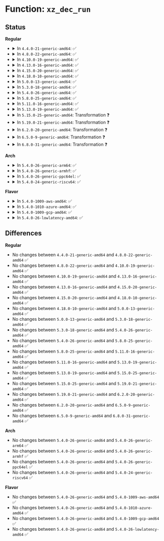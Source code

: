 # Function: <code>xz_dec_run</code>

## Status
<b>Regular</b>
<ul>
<li>
<details>
<summary>In <code>4.4.0-21-generic-amd64</code>: ✅</summary>

```c
enum xz_ret xz_dec_run(struct xz_dec * s, struct xz_buf * b)
```

```json
{
  "name": "xz_dec_run",
  "collision_type": "Unique Global",
  "inline_type": "No",
  "funcs": [
    {
      "addr": 18446744071583100320,
      "name": "xz_dec_run",
      "external": true,
      "loc": "lib/xz/xz_dec_stream.c:734",
      "file": "lib/xz/xz_dec_stream.c",
      "inline": "seen, unknown",
      "caller_inline": [],
      "caller_func": [
        "lib/decompress_unxz.c:unxz",
        "lib/decompress_unxz.c:unxz"
      ]
    }
  ],
  "symbols": [
    {
      "addr": 18446744071583100320,
      "name": "xz_dec_run",
      "section": ".text",
      "bind": "STB_GLOBAL",
      "size": 2298
    }
  ]
}
```
</details>
</li>
<li>
<details>
<summary>In <code>4.8.0-22-generic-amd64</code>: ✅</summary>

```c
enum xz_ret xz_dec_run(struct xz_dec * s, struct xz_buf * b)
```

```json
{
  "name": "xz_dec_run",
  "collision_type": "Unique Global",
  "inline_type": "No",
  "funcs": [
    {
      "addr": 18446744071583394496,
      "name": "xz_dec_run",
      "external": true,
      "loc": "lib/xz/xz_dec_stream.c:734",
      "file": "lib/xz/xz_dec_stream.c",
      "inline": "seen, unknown",
      "caller_inline": [],
      "caller_func": [
        "fs/squashfs/xz_wrapper.c:squashfs_xz_uncompress",
        "lib/decompress_unxz.c:unxz",
        "lib/decompress_unxz.c:unxz"
      ]
    }
  ],
  "symbols": [
    {
      "addr": 18446744071583394496,
      "name": "xz_dec_run",
      "section": ".text",
      "bind": "STB_GLOBAL",
      "size": 2325
    }
  ]
}
```
</details>
</li>
<li>
<details>
<summary>In <code>4.10.0-19-generic-amd64</code>: ✅</summary>

```c
enum xz_ret xz_dec_run(struct xz_dec * s, struct xz_buf * b)
```

```json
{
  "name": "xz_dec_run",
  "collision_type": "Unique Global",
  "inline_type": "No",
  "funcs": [
    {
      "addr": 18446744071583519872,
      "name": "xz_dec_run",
      "external": true,
      "loc": "lib/xz/xz_dec_stream.c:734",
      "file": "lib/xz/xz_dec_stream.c",
      "inline": "seen, unknown",
      "caller_inline": [],
      "caller_func": [
        "fs/squashfs/xz_wrapper.c:squashfs_xz_uncompress",
        "lib/decompress_unxz.c:unxz",
        "lib/decompress_unxz.c:unxz"
      ]
    }
  ],
  "symbols": [
    {
      "addr": 18446744071583519872,
      "name": "xz_dec_run",
      "section": ".text",
      "bind": "STB_GLOBAL",
      "size": 2325
    }
  ]
}
```
</details>
</li>
<li>
<details>
<summary>In <code>4.13.0-16-generic-amd64</code>: ✅</summary>

```c
enum xz_ret xz_dec_run(struct xz_dec * s, struct xz_buf * b)
```

```json
{
  "name": "xz_dec_run",
  "collision_type": "Unique Global",
  "inline_type": "No",
  "funcs": [
    {
      "addr": 18446744071583557728,
      "name": "xz_dec_run",
      "external": true,
      "loc": "lib/xz/xz_dec_stream.c:734",
      "file": "lib/xz/xz_dec_stream.c",
      "inline": "seen, unknown",
      "caller_inline": [],
      "caller_func": [
        "fs/squashfs/xz_wrapper.c:squashfs_xz_uncompress",
        "lib/decompress_unxz.c:unxz",
        "lib/decompress_unxz.c:unxz"
      ]
    }
  ],
  "symbols": [
    {
      "addr": 18446744071583557728,
      "name": "xz_dec_run",
      "section": ".text",
      "bind": "STB_GLOBAL",
      "size": 2357
    }
  ]
}
```
</details>
</li>
<li>
<details>
<summary>In <code>4.15.0-20-generic-amd64</code>: ✅</summary>

```c
enum xz_ret xz_dec_run(struct xz_dec * s, struct xz_buf * b)
```

```json
{
  "name": "xz_dec_run",
  "collision_type": "Unique Global",
  "inline_type": "No",
  "funcs": [
    {
      "addr": 18446744071583803008,
      "name": "xz_dec_run",
      "external": true,
      "loc": "lib/xz/xz_dec_stream.c:750",
      "file": "lib/xz/xz_dec_stream.c",
      "inline": "seen, unknown",
      "caller_inline": [],
      "caller_func": [
        "fs/squashfs/xz_wrapper.c:squashfs_xz_uncompress",
        "lib/decompress_unxz.c:unxz",
        "lib/decompress_unxz.c:unxz"
      ]
    }
  ],
  "symbols": [
    {
      "addr": 18446744071583803008,
      "name": "xz_dec_run",
      "section": ".text",
      "bind": "STB_GLOBAL",
      "size": 2362
    }
  ]
}
```
</details>
</li>
<li>
<details>
<summary>In <code>4.18.0-10-generic-amd64</code>: ✅</summary>

```c
enum xz_ret xz_dec_run(struct xz_dec * s, struct xz_buf * b)
```

```json
{
  "name": "xz_dec_run",
  "collision_type": "Unique Global",
  "inline_type": "No",
  "funcs": [
    {
      "addr": 18446744071584012080,
      "name": "xz_dec_run",
      "external": true,
      "loc": "lib/xz/xz_dec_stream.c:750",
      "file": "lib/xz/xz_dec_stream.c",
      "inline": "seen, unknown",
      "caller_inline": [],
      "caller_func": [
        "fs/squashfs/xz_wrapper.c:squashfs_xz_uncompress",
        "lib/decompress_unxz.c:unxz",
        "lib/decompress_unxz.c:unxz"
      ]
    }
  ],
  "symbols": [
    {
      "addr": 18446744071584012080,
      "name": "xz_dec_run",
      "section": ".text",
      "bind": "STB_GLOBAL",
      "size": 157
    }
  ]
}
```
</details>
</li>
<li>
<details>
<summary>In <code>5.0.0-13-generic-amd64</code>: ✅</summary>

```c
enum xz_ret xz_dec_run(struct xz_dec * s, struct xz_buf * b)
```

```json
{
  "name": "xz_dec_run",
  "collision_type": "Unique Global",
  "inline_type": "No",
  "funcs": [
    {
      "addr": 18446744071584091376,
      "name": "xz_dec_run",
      "external": true,
      "loc": "lib/xz/xz_dec_stream.c:750",
      "file": "lib/xz/xz_dec_stream.c",
      "inline": "seen, unknown",
      "caller_inline": [],
      "caller_func": [
        "fs/squashfs/xz_wrapper.c:squashfs_xz_uncompress",
        "lib/decompress_unxz.c:unxz",
        "lib/decompress_unxz.c:unxz"
      ]
    }
  ],
  "symbols": [
    {
      "addr": 18446744071584091376,
      "name": "xz_dec_run",
      "section": ".text",
      "bind": "STB_GLOBAL",
      "size": 2486
    }
  ]
}
```
</details>
</li>
<li>
<details>
<summary>In <code>5.3.0-18-generic-amd64</code>: ✅</summary>

```c
enum xz_ret xz_dec_run(struct xz_dec * s, struct xz_buf * b)
```

```json
{
  "name": "xz_dec_run",
  "collision_type": "Unique Global",
  "inline_type": "No",
  "funcs": [
    {
      "addr": 18446744071584280128,
      "name": "xz_dec_run",
      "external": true,
      "loc": "lib/xz/xz_dec_stream.c:750",
      "file": "lib/xz/xz_dec_stream.c",
      "inline": "seen, unknown",
      "caller_inline": [],
      "caller_func": [
        "fs/squashfs/xz_wrapper.c:squashfs_xz_uncompress",
        "drivers/base/firmware_loader/main.c:fw_decompress_xz",
        "drivers/base/firmware_loader/main.c:fw_decompress_xz",
        "lib/decompress_unxz.c:unxz",
        "lib/decompress_unxz.c:unxz"
      ]
    }
  ],
  "symbols": [
    {
      "addr": 18446744071584280128,
      "name": "xz_dec_run",
      "section": ".text",
      "bind": "STB_GLOBAL",
      "size": 2417
    }
  ]
}
```
</details>
</li>
<li>
<details>
<summary>In <code>5.4.0-26-generic-amd64</code>: ✅</summary>

```c
enum xz_ret xz_dec_run(struct xz_dec * s, struct xz_buf * b)
```

```json
{
  "name": "xz_dec_run",
  "collision_type": "Unique Global",
  "inline_type": "No",
  "funcs": [
    {
      "addr": 18446744071584414928,
      "name": "xz_dec_run",
      "external": true,
      "loc": "lib/xz/xz_dec_stream.c:750",
      "file": "lib/xz/xz_dec_stream.c",
      "inline": "seen, unknown",
      "caller_inline": [],
      "caller_func": [
        "fs/squashfs/xz_wrapper.c:squashfs_xz_uncompress",
        "drivers/base/firmware_loader/main.c:fw_decompress_xz",
        "drivers/base/firmware_loader/main.c:fw_decompress_xz",
        "lib/decompress_unxz.c:unxz",
        "lib/decompress_unxz.c:unxz"
      ]
    }
  ],
  "symbols": [
    {
      "addr": 18446744071584414928,
      "name": "xz_dec_run",
      "section": ".text",
      "bind": "STB_GLOBAL",
      "size": 2417
    }
  ]
}
```
</details>
</li>
<li>
<details>
<summary>In <code>5.8.0-25-generic-amd64</code>: ✅</summary>

```c
enum xz_ret xz_dec_run(struct xz_dec * s, struct xz_buf * b)
```

```json
{
  "name": "xz_dec_run",
  "collision_type": "Unique Global",
  "inline_type": "No",
  "funcs": [
    {
      "addr": 18446744071584979040,
      "name": "xz_dec_run",
      "external": true,
      "loc": "lib/xz/xz_dec_stream.c:750",
      "file": "lib/xz/xz_dec_stream.c",
      "inline": "seen, unknown",
      "caller_inline": [],
      "caller_func": [
        "fs/squashfs/xz_wrapper.c:squashfs_xz_uncompress",
        "lib/decompress_unxz.c:unxz",
        "lib/decompress_unxz.c:unxz",
        "drivers/base/firmware_loader/main.c:fw_decompress_xz",
        "drivers/base/firmware_loader/main.c:fw_decompress_xz_pages"
      ]
    }
  ],
  "symbols": [
    {
      "addr": 18446744071584979040,
      "name": "xz_dec_run",
      "section": ".text",
      "bind": "STB_GLOBAL",
      "size": 160
    }
  ]
}
```
</details>
</li>
<li>
<details>
<summary>In <code>5.11.0-16-generic-amd64</code>: ✅</summary>

```c
enum xz_ret xz_dec_run(struct xz_dec * s, struct xz_buf * b)
```

```json
{
  "name": "xz_dec_run",
  "collision_type": "Unique Global",
  "inline_type": "No",
  "funcs": [
    {
      "addr": 18446744071585100976,
      "name": "xz_dec_run",
      "external": true,
      "loc": "lib/xz/xz_dec_stream.c:750",
      "file": "lib/xz/xz_dec_stream.c",
      "inline": "seen, unknown",
      "caller_inline": [],
      "caller_func": [
        "fs/squashfs/xz_wrapper.c:squashfs_xz_uncompress",
        "lib/decompress_unxz.c:unxz",
        "lib/decompress_unxz.c:unxz",
        "drivers/base/firmware_loader/main.c:fw_decompress_xz",
        "drivers/base/firmware_loader/main.c:fw_decompress_xz_pages"
      ]
    }
  ],
  "symbols": [
    {
      "addr": 18446744071585100976,
      "name": "xz_dec_run",
      "section": ".text",
      "bind": "STB_GLOBAL",
      "size": 165
    }
  ]
}
```
</details>
</li>
<li>
<details>
<summary>In <code>5.13.0-19-generic-amd64</code>: ✅</summary>

```c
enum xz_ret xz_dec_run(struct xz_dec * s, struct xz_buf * b)
```

```json
{
  "name": "xz_dec_run",
  "collision_type": "Unique Global",
  "inline_type": "No",
  "funcs": [
    {
      "addr": 18446744071584981344,
      "name": "xz_dec_run",
      "external": true,
      "loc": "lib/xz/xz_dec_stream.c:750",
      "file": "lib/xz/xz_dec_stream.c",
      "inline": "seen, unknown",
      "caller_inline": [],
      "caller_func": [
        "fs/squashfs/xz_wrapper.c:squashfs_xz_uncompress",
        "lib/decompress_unxz.c:unxz",
        "lib/decompress_unxz.c:unxz",
        "drivers/base/firmware_loader/main.c:fw_decompress_xz",
        "drivers/base/firmware_loader/main.c:fw_decompress_xz"
      ]
    }
  ],
  "symbols": [
    {
      "addr": 18446744071584981344,
      "name": "xz_dec_run",
      "section": ".text",
      "bind": "STB_GLOBAL",
      "size": 157
    }
  ]
}
```
</details>
</li>
<li>
<details>
<summary>In <code>5.15.0-25-generic-amd64</code>: Transformation ❓</summary>

```c
enum xz_ret xz_dec_run(struct xz_dec * s, struct xz_buf * b)
```

```json
{
  "name": "xz_dec_run",
  "collision_type": "Unique Global",
  "inline_type": "No",
  "funcs": [
    {
      "addr": 0,
      "name": "xz_dec_run",
      "external": true,
      "loc": "lib/xz/xz_dec_stream.c:750",
      "file": "lib/xz/xz_dec_stream.c",
      "inline": "seen, unknown",
      "caller_inline": [],
      "caller_func": [
        "fs/squashfs/xz_wrapper.c:squashfs_xz_uncompress",
        "lib/decompress_unxz.c:unxz",
        "lib/decompress_unxz.c:unxz",
        "drivers/base/firmware_loader/main.c:fw_decompress_xz",
        "drivers/base/firmware_loader/main.c:fw_decompress_xz"
      ]
    }
  ],
  "symbols": [
    {
      "addr": 18446744071592334700,
      "name": "xz_dec_run.cold",
      "section": ".text",
      "bind": "STB_LOCAL",
      "size": 27
    },
    {
      "addr": 18446744071585420880,
      "name": "xz_dec_run",
      "section": ".text",
      "bind": "STB_GLOBAL",
      "size": 187
    }
  ]
}
```
</details>
</li>
<li>
<details>
<summary>In <code>5.19.0-21-generic-amd64</code>: Transformation ❓</summary>

```c
enum xz_ret xz_dec_run(struct xz_dec * s, struct xz_buf * b)
```

```json
{
  "name": "xz_dec_run",
  "collision_type": "Unique Global",
  "inline_type": "No",
  "funcs": [
    {
      "addr": 0,
      "name": "xz_dec_run",
      "external": true,
      "loc": "lib/xz/xz_dec_stream.c:750",
      "file": "lib/xz/xz_dec_stream.c",
      "inline": "seen, unknown",
      "caller_inline": [],
      "caller_func": [
        "fs/squashfs/xz_wrapper.c:squashfs_xz_uncompress",
        "lib/decompress_unxz.c:unxz",
        "lib/decompress_unxz.c:unxz",
        "drivers/base/firmware_loader/main.c:fw_decompress_xz",
        "drivers/base/firmware_loader/main.c:fw_decompress_xz"
      ]
    }
  ],
  "symbols": [
    {
      "addr": 18446744071594195195,
      "name": "xz_dec_run.cold",
      "section": ".text",
      "bind": "STB_LOCAL",
      "size": 27
    },
    {
      "addr": 18446744071586558912,
      "name": "xz_dec_run",
      "section": ".text",
      "bind": "STB_GLOBAL",
      "size": 211
    }
  ]
}
```
</details>
</li>
<li>
<details>
<summary>In <code>6.2.0-20-generic-amd64</code>: Transformation ❓</summary>

```c
enum xz_ret xz_dec_run(struct xz_dec * s, struct xz_buf * b)
```

```json
{
  "name": "xz_dec_run",
  "collision_type": "Unique Global",
  "inline_type": "No",
  "funcs": [
    {
      "addr": 0,
      "name": "xz_dec_run",
      "external": true,
      "loc": "lib/xz/xz_dec_stream.c:750",
      "file": "lib/xz/xz_dec_stream.c",
      "inline": "seen, unknown",
      "caller_inline": [],
      "caller_func": [
        "fs/squashfs/xz_wrapper.c:squashfs_xz_uncompress",
        "drivers/base/firmware_loader/main.c:fw_decompress_xz",
        "drivers/base/firmware_loader/main.c:fw_decompress_xz",
        "lib/decompress_unxz.c:unxz",
        "lib/decompress_unxz.c:unxz"
      ]
    }
  ],
  "symbols": [
    {
      "addr": 18446744071596198875,
      "name": "xz_dec_run.cold",
      "section": ".text",
      "bind": "STB_LOCAL",
      "size": 27
    },
    {
      "addr": 18446744071587792864,
      "name": "xz_dec_run",
      "section": ".text",
      "bind": "STB_GLOBAL",
      "size": 211
    }
  ]
}
```
</details>
</li>
<li>
<details>
<summary>In <code>6.5.0-9-generic-amd64</code>: Transformation ❓</summary>

```c
enum xz_ret xz_dec_run(struct xz_dec * s, struct xz_buf * b)
```

```json
{
  "name": "xz_dec_run",
  "collision_type": "Unique Global",
  "inline_type": "No",
  "funcs": [
    {
      "addr": 0,
      "name": "xz_dec_run",
      "external": true,
      "loc": "lib/xz/xz_dec_stream.c:750",
      "file": "lib/xz/xz_dec_stream.c",
      "inline": "seen, unknown",
      "caller_inline": [],
      "caller_func": [
        "fs/squashfs/xz_wrapper.c:squashfs_xz_uncompress",
        "drivers/base/firmware_loader/main.c:fw_decompress_xz",
        "drivers/base/firmware_loader/main.c:fw_decompress_xz",
        "lib/decompress_unxz.c:unxz",
        "lib/decompress_unxz.c:unxz"
      ]
    }
  ],
  "symbols": [
    {
      "addr": 18446744071596724086,
      "name": "xz_dec_run.cold",
      "section": ".text",
      "bind": "STB_LOCAL",
      "size": 27
    },
    {
      "addr": 18446744071588064208,
      "name": "xz_dec_run",
      "section": ".text",
      "bind": "STB_GLOBAL",
      "size": 211
    }
  ]
}
```
</details>
</li>
<li>
<details>
<summary>In <code>6.8.0-31-generic-amd64</code>: Transformation ❓</summary>

```c
enum xz_ret xz_dec_run(struct xz_dec * s, struct xz_buf * b)
```

```json
{
  "name": "xz_dec_run",
  "collision_type": "Unique Global",
  "inline_type": "No",
  "funcs": [
    {
      "addr": 0,
      "name": "xz_dec_run",
      "external": true,
      "loc": "lib/xz/xz_dec_stream.c:750",
      "file": "lib/xz/xz_dec_stream.c",
      "inline": "seen, unknown",
      "caller_inline": [],
      "caller_func": [
        "fs/squashfs/xz_wrapper.c:squashfs_xz_uncompress",
        "drivers/base/firmware_loader/main.c:fw_decompress_xz",
        "drivers/base/firmware_loader/main.c:fw_decompress_xz",
        "lib/decompress_unxz.c:unxz",
        "lib/decompress_unxz.c:unxz"
      ]
    }
  ],
  "symbols": [
    {
      "addr": 18446744071597633763,
      "name": "xz_dec_run.cold",
      "section": ".text",
      "bind": "STB_LOCAL",
      "size": 27
    },
    {
      "addr": 18446744071588398992,
      "name": "xz_dec_run",
      "section": ".text",
      "bind": "STB_GLOBAL",
      "size": 211
    }
  ]
}
```
</details>
</li>
</ul>
<b>Arch</b>
<ul>
<li>
<details>
<summary>In <code>5.4.0-26-generic-arm64</code>: ✅</summary>

```c
enum xz_ret xz_dec_run(struct xz_dec * s, struct xz_buf * b)
```

```json
{
  "name": "xz_dec_run",
  "collision_type": "Unique Global",
  "inline_type": "No",
  "funcs": [
    {
      "addr": 18446603336496299216,
      "name": "xz_dec_run",
      "external": true,
      "loc": "lib/xz/xz_dec_stream.c:750",
      "file": "lib/xz/xz_dec_stream.c",
      "inline": "seen, unknown",
      "caller_inline": [],
      "caller_func": [
        "fs/squashfs/xz_wrapper.c:squashfs_xz_uncompress",
        "drivers/base/firmware_loader/main.c:fw_decompress_xz",
        "drivers/base/firmware_loader/main.c:fw_decompress_xz",
        "lib/decompress_unxz.c:unxz",
        "lib/decompress_unxz.c:unxz"
      ]
    }
  ],
  "symbols": [
    {
      "addr": 18446603336496299216,
      "name": "xz_dec_run",
      "section": ".text",
      "bind": "STB_GLOBAL",
      "size": 2268
    }
  ]
}
```
</details>
</li>
<li>
<details>
<summary>In <code>5.4.0-26-generic-armhf</code>: ✅</summary>

```c
enum xz_ret xz_dec_run(struct xz_dec * s, struct xz_buf * b)
```

```json
{
  "name": "xz_dec_run",
  "collision_type": "Unique Global",
  "inline_type": "No",
  "funcs": [
    {
      "addr": 3229635520,
      "name": "xz_dec_run",
      "external": true,
      "loc": "lib/xz/xz_dec_stream.c:750",
      "file": "lib/xz/xz_dec_stream.c",
      "inline": "seen, unknown",
      "caller_inline": [],
      "caller_func": [
        "fs/squashfs/xz_wrapper.c:squashfs_xz_uncompress",
        "drivers/base/firmware_loader/main.c:fw_decompress_xz",
        "drivers/base/firmware_loader/main.c:fw_decompress_xz",
        "lib/decompress_unxz.c:unxz",
        "lib/decompress_unxz.c:unxz"
      ]
    }
  ],
  "symbols": [
    {
      "addr": 3229635520,
      "name": "xz_dec_run",
      "section": ".text",
      "bind": "STB_GLOBAL",
      "size": 2708
    }
  ]
}
```
</details>
</li>
<li>
<details>
<summary>In <code>5.4.0-26-generic-ppc64el</code>: ✅</summary>

```c
enum xz_ret xz_dec_run(struct xz_dec * s, struct xz_buf * b)
```

```json
{
  "name": "xz_dec_run",
  "collision_type": "Unique Global",
  "inline_type": "No",
  "funcs": [
    {
      "addr": 13835058055290606576,
      "name": "xz_dec_run",
      "external": true,
      "loc": "lib/xz/xz_dec_stream.c:750",
      "file": "lib/xz/xz_dec_stream.c",
      "inline": "seen, unknown",
      "caller_inline": [],
      "caller_func": [
        "fs/squashfs/xz_wrapper.c:squashfs_xz_uncompress",
        "fs/squashfs/xz_wrapper.c:squashfs_xz_uncompress",
        "drivers/base/firmware_loader/main.c:fw_decompress_xz",
        "drivers/base/firmware_loader/main.c:fw_decompress_xz",
        "lib/decompress_unxz.c:unxz",
        "lib/decompress_unxz.c:unxz"
      ]
    }
  ],
  "symbols": [
    {
      "addr": 13835058055290606576,
      "name": "xz_dec_run",
      "section": ".text",
      "bind": "STB_GLOBAL",
      "size": 2972
    }
  ]
}
```
</details>
</li>
<li>
<details>
<summary>In <code>5.4.0-24-generic-riscv64</code>: ✅</summary>

```c
enum xz_ret xz_dec_run(struct xz_dec * s, struct xz_buf * b)
```

```json
{
  "name": "xz_dec_run",
  "collision_type": "Unique Global",
  "inline_type": "No",
  "funcs": [
    {
      "addr": 18446743936275356498,
      "name": "xz_dec_run",
      "external": true,
      "loc": "lib/xz/xz_dec_stream.c:750",
      "file": "lib/xz/xz_dec_stream.c",
      "inline": "seen, unknown",
      "caller_inline": [],
      "caller_func": [
        "fs/squashfs/xz_wrapper.c:squashfs_xz_uncompress",
        "drivers/base/firmware_loader/main.c:fw_decompress_xz",
        "drivers/base/firmware_loader/main.c:fw_decompress_xz",
        "lib/decompress_unxz.c:unxz",
        "lib/decompress_unxz.c:unxz"
      ]
    }
  ],
  "symbols": [
    {
      "addr": 18446743936275356498,
      "name": "xz_dec_run",
      "section": ".text",
      "bind": "STB_GLOBAL",
      "size": 1808
    }
  ]
}
```
</details>
</li>
</ul>
<b>Flavor</b>
<ul>
<li>
<details>
<summary>In <code>5.4.0-1009-aws-amd64</code>: ✅</summary>

```c
enum xz_ret xz_dec_run(struct xz_dec * s, struct xz_buf * b)
```

```json
{
  "name": "xz_dec_run",
  "collision_type": "Unique Global",
  "inline_type": "No",
  "funcs": [
    {
      "addr": 18446744071584383664,
      "name": "xz_dec_run",
      "external": true,
      "loc": "lib/xz/xz_dec_stream.c:750",
      "file": "lib/xz/xz_dec_stream.c",
      "inline": "seen, unknown",
      "caller_inline": [],
      "caller_func": [
        "fs/squashfs/xz_wrapper.c:squashfs_xz_uncompress",
        "drivers/base/firmware_loader/main.c:fw_decompress_xz",
        "drivers/base/firmware_loader/main.c:fw_decompress_xz",
        "lib/decompress_unxz.c:unxz",
        "lib/decompress_unxz.c:unxz"
      ]
    }
  ],
  "symbols": [
    {
      "addr": 18446744071584383664,
      "name": "xz_dec_run",
      "section": ".text",
      "bind": "STB_GLOBAL",
      "size": 2417
    }
  ]
}
```
</details>
</li>
<li>
<details>
<summary>In <code>5.4.0-1010-azure-amd64</code>: ✅</summary>

```c
enum xz_ret xz_dec_run(struct xz_dec * s, struct xz_buf * b)
```

```json
{
  "name": "xz_dec_run",
  "collision_type": "Unique Global",
  "inline_type": "No",
  "funcs": [
    {
      "addr": 18446744071584318864,
      "name": "xz_dec_run",
      "external": true,
      "loc": "lib/xz/xz_dec_stream.c:750",
      "file": "lib/xz/xz_dec_stream.c",
      "inline": "seen, unknown",
      "caller_inline": [],
      "caller_func": [
        "fs/squashfs/xz_wrapper.c:squashfs_xz_uncompress",
        "drivers/base/firmware_loader/main.c:fw_decompress_xz",
        "drivers/base/firmware_loader/main.c:fw_decompress_xz",
        "lib/decompress_unxz.c:unxz",
        "lib/decompress_unxz.c:unxz"
      ]
    }
  ],
  "symbols": [
    {
      "addr": 18446744071584318864,
      "name": "xz_dec_run",
      "section": ".text",
      "bind": "STB_GLOBAL",
      "size": 2417
    }
  ]
}
```
</details>
</li>
<li>
<details>
<summary>In <code>5.4.0-1009-gcp-amd64</code>: ✅</summary>

```c
enum xz_ret xz_dec_run(struct xz_dec * s, struct xz_buf * b)
```

```json
{
  "name": "xz_dec_run",
  "collision_type": "Unique Global",
  "inline_type": "No",
  "funcs": [
    {
      "addr": 18446744071584366576,
      "name": "xz_dec_run",
      "external": true,
      "loc": "lib/xz/xz_dec_stream.c:750",
      "file": "lib/xz/xz_dec_stream.c",
      "inline": "seen, unknown",
      "caller_inline": [],
      "caller_func": [
        "fs/squashfs/xz_wrapper.c:squashfs_xz_uncompress",
        "lib/decompress_unxz.c:unxz",
        "lib/decompress_unxz.c:unxz"
      ]
    }
  ],
  "symbols": [
    {
      "addr": 18446744071584366576,
      "name": "xz_dec_run",
      "section": ".text",
      "bind": "STB_GLOBAL",
      "size": 2417
    }
  ]
}
```
</details>
</li>
<li>
<details>
<summary>In <code>5.4.0-26-lowlatency-amd64</code>: ✅</summary>

```c
enum xz_ret xz_dec_run(struct xz_dec * s, struct xz_buf * b)
```

```json
{
  "name": "xz_dec_run",
  "collision_type": "Unique Global",
  "inline_type": "No",
  "funcs": [
    {
      "addr": 18446744071584472608,
      "name": "xz_dec_run",
      "external": true,
      "loc": "lib/xz/xz_dec_stream.c:750",
      "file": "lib/xz/xz_dec_stream.c",
      "inline": "seen, unknown",
      "caller_inline": [],
      "caller_func": [
        "fs/squashfs/xz_wrapper.c:squashfs_xz_uncompress",
        "drivers/base/firmware_loader/main.c:fw_decompress_xz",
        "drivers/base/firmware_loader/main.c:fw_decompress_xz",
        "lib/decompress_unxz.c:unxz",
        "lib/decompress_unxz.c:unxz"
      ]
    }
  ],
  "symbols": [
    {
      "addr": 18446744071584472608,
      "name": "xz_dec_run",
      "section": ".text",
      "bind": "STB_GLOBAL",
      "size": 2417
    }
  ]
}
```
</details>
</li>
</ul>

## Differences
<b>Regular</b>
<ul>
<li>
No changes between <code>4.4.0-21-generic-amd64</code> and <code>4.8.0-22-generic-amd64</code> ✅
</li>
<li>
No changes between <code>4.8.0-22-generic-amd64</code> and <code>4.10.0-19-generic-amd64</code> ✅
</li>
<li>
No changes between <code>4.10.0-19-generic-amd64</code> and <code>4.13.0-16-generic-amd64</code> ✅
</li>
<li>
No changes between <code>4.13.0-16-generic-amd64</code> and <code>4.15.0-20-generic-amd64</code> ✅
</li>
<li>
No changes between <code>4.15.0-20-generic-amd64</code> and <code>4.18.0-10-generic-amd64</code> ✅
</li>
<li>
No changes between <code>4.18.0-10-generic-amd64</code> and <code>5.0.0-13-generic-amd64</code> ✅
</li>
<li>
No changes between <code>5.0.0-13-generic-amd64</code> and <code>5.3.0-18-generic-amd64</code> ✅
</li>
<li>
No changes between <code>5.3.0-18-generic-amd64</code> and <code>5.4.0-26-generic-amd64</code> ✅
</li>
<li>
No changes between <code>5.4.0-26-generic-amd64</code> and <code>5.8.0-25-generic-amd64</code> ✅
</li>
<li>
No changes between <code>5.8.0-25-generic-amd64</code> and <code>5.11.0-16-generic-amd64</code> ✅
</li>
<li>
No changes between <code>5.11.0-16-generic-amd64</code> and <code>5.13.0-19-generic-amd64</code> ✅
</li>
<li>
No changes between <code>5.13.0-19-generic-amd64</code> and <code>5.15.0-25-generic-amd64</code> ✅
</li>
<li>
No changes between <code>5.15.0-25-generic-amd64</code> and <code>5.19.0-21-generic-amd64</code> ✅
</li>
<li>
No changes between <code>5.19.0-21-generic-amd64</code> and <code>6.2.0-20-generic-amd64</code> ✅
</li>
<li>
No changes between <code>6.2.0-20-generic-amd64</code> and <code>6.5.0-9-generic-amd64</code> ✅
</li>
<li>
No changes between <code>6.5.0-9-generic-amd64</code> and <code>6.8.0-31-generic-amd64</code> ✅
</li>
</ul>
<b>Arch</b>
<ul>
<li>
No changes between <code>5.4.0-26-generic-amd64</code> and <code>5.4.0-26-generic-arm64</code> ✅
</li>
<li>
No changes between <code>5.4.0-26-generic-amd64</code> and <code>5.4.0-26-generic-armhf</code> ✅
</li>
<li>
No changes between <code>5.4.0-26-generic-amd64</code> and <code>5.4.0-26-generic-ppc64el</code> ✅
</li>
<li>
No changes between <code>5.4.0-26-generic-amd64</code> and <code>5.4.0-24-generic-riscv64</code> ✅
</li>
</ul>
<b>Flavor</b>
<ul>
<li>
No changes between <code>5.4.0-26-generic-amd64</code> and <code>5.4.0-1009-aws-amd64</code> ✅
</li>
<li>
No changes between <code>5.4.0-26-generic-amd64</code> and <code>5.4.0-1010-azure-amd64</code> ✅
</li>
<li>
No changes between <code>5.4.0-26-generic-amd64</code> and <code>5.4.0-1009-gcp-amd64</code> ✅
</li>
<li>
No changes between <code>5.4.0-26-generic-amd64</code> and <code>5.4.0-26-lowlatency-amd64</code> ✅
</li>
</ul>
